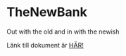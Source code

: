 # TheNewBank
 Out with the old and in with the newish

Länk till dokument är [HÄR!](https://docs.google.com/document/d/1CXRwJTOGRPvm1oLtoCmia4qJhGBhG30lnEtE1BpTRwI)
